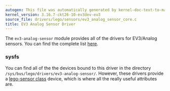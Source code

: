 ```yaml
---
autogen: This file was automatically generated by kernel-doc-text-to-markdown.py
kernel_version: 3.16.7-ckt26-10-ev3dev-ev3
source_file: drivers/lego/sensors/ev3_analog_sensor_core.c
title: EV3 Analog Sensor Driver
---
```


The `ev3-analog-sensor` module provides all of the drivers for EV3/Analog
sensors. You can find the complete list [here][supported sensors].

### sysfs

You can find all of the the devices bound to this driver in the directory
`/sys/bus/lego/drivers/ev3-analog-sensor/`. However, these drivers provide a
[lego-sensor class] device, which is where all the really useful attributes
are.

[lego-sensor class]: /docs/drivers/lego-sensor-class
[supported sensors]: /docs/sensors#supported-sensors

